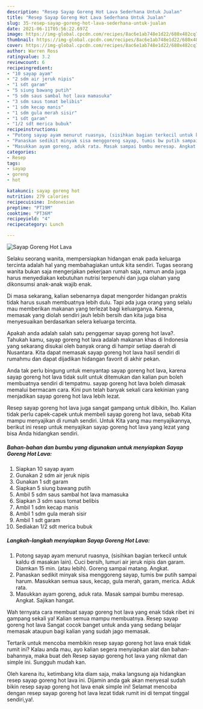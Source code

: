 ```yaml
---
description: "Resep Sayap Goreng Hot Lava Sederhana Untuk Jualan"
title: "Resep Sayap Goreng Hot Lava Sederhana Untuk Jualan"
slug: 35-resep-sayap-goreng-hot-lava-sederhana-untuk-jualan
date: 2021-06-11T05:56:22.697Z
image: https://img-global.cpcdn.com/recipes/8ac6e1ab748e1d22/680x482cq70/sayap-goreng-hot-lava-foto-resep-utama.jpg
thumbnail: https://img-global.cpcdn.com/recipes/8ac6e1ab748e1d22/680x482cq70/sayap-goreng-hot-lava-foto-resep-utama.jpg
cover: https://img-global.cpcdn.com/recipes/8ac6e1ab748e1d22/680x482cq70/sayap-goreng-hot-lava-foto-resep-utama.jpg
author: Warren Ross
ratingvalue: 3.2
reviewcount: 6
recipeingredient:
- "10 sayap ayam"
- "2 sdm air jeruk nipis"
- "1 sdt garam"
- "5 siung bawang putih"
- "5 sdm saus sambal hot lava mamasuka"
- "3 sdm saus tomat belibis"
- "1 sdm kecap manis"
- "1 sdm gula merah sisir"
- "1 sdt garam"
- "1/2 sdt merica bubuk"
recipeinstructions:
- "Potong sayap ayam menurut ruasnya, (sisihkan bagian terkecil untuk kaldu di masakan lain). Cuci bersih, lumuri air jeruk nipis dan garam. Diamkan 15 min. (atau lebih). Goreng sampai matang. Angkat."
- "Panaskan sedikit minyak sisa menggoreng sayap, tumis bw putih sampai harum. Masukkan semua saus, kecap, gula merah, garam, merica. Aduk rata."
- "Masukkan ayam goreng, aduk rata. Masak sampai bumbu meresap. Angkat. Sajikan hangat."
categories:
- Resep
tags:
- sayap
- goreng
- hot

katakunci: sayap goreng hot 
nutrition: 279 calories
recipecuisine: Indonesian
preptime: "PT19M"
cooktime: "PT36M"
recipeyield: "4"
recipecategory: Lunch

---
```



![Sayap Goreng Hot Lava](https://img-global.cpcdn.com/recipes/8ac6e1ab748e1d22/680x482cq70/sayap-goreng-hot-lava-foto-resep-utama.jpg)

Selaku seorang wanita, mempersiapkan hidangan enak pada keluarga tercinta adalah hal yang membahagiakan untuk kita sendiri. Tugas seorang  wanita bukan saja mengerjakan pekerjaan rumah saja, namun anda juga harus menyediakan kebutuhan nutrisi terpenuhi dan juga olahan yang dikonsumsi anak-anak wajib enak.

Di masa  sekarang, kalian sebenarnya dapat mengorder hidangan praktis tidak harus susah membuatnya lebih dulu. Tapi ada juga orang yang selalu mau memberikan makanan yang terlezat bagi keluarganya. Karena, memasak yang diolah sendiri jauh lebih bersih dan kita juga bisa menyesuaikan berdasarkan selera keluarga tercinta. 



Apakah anda adalah salah satu penggemar sayap goreng hot lava?. Tahukah kamu, sayap goreng hot lava adalah makanan khas di Indonesia yang sekarang disukai oleh banyak orang di hampir setiap daerah di Nusantara. Kita dapat memasak sayap goreng hot lava hasil sendiri di rumahmu dan dapat dijadikan hidangan favorit di akhir pekan.

Anda tak perlu bingung untuk menyantap sayap goreng hot lava, karena sayap goreng hot lava tidak sulit untuk ditemukan dan kalian pun boleh membuatnya sendiri di tempatmu. sayap goreng hot lava boleh dimasak memalui bermacam cara. Kini pun telah banyak sekali cara kekinian yang menjadikan sayap goreng hot lava lebih lezat.

Resep sayap goreng hot lava juga sangat gampang untuk dibikin, lho. Kalian tidak perlu capek-capek untuk membeli sayap goreng hot lava, sebab Kita mampu menyajikan di rumah sendiri. Untuk Kita yang mau menyajikannya, berikut ini resep untuk menyajikan sayap goreng hot lava yang lezat yang bisa Anda hidangkan sendiri.

<!--inarticleads1-->

##### Bahan-bahan dan bumbu yang digunakan untuk menyiapkan Sayap Goreng Hot Lava:

1. Siapkan 10 sayap ayam
1. Gunakan 2 sdm air jeruk nipis
1. Gunakan 1 sdt garam
1. Siapkan 5 siung bawang putih
1. Ambil 5 sdm saus sambal hot lava mamasuka
1. Siapkan 3 sdm saus tomat belibis
1. Ambil 1 sdm kecap manis
1. Ambil 1 sdm gula merah sisir
1. Ambil 1 sdt garam
1. Sediakan 1/2 sdt merica bubuk




<!--inarticleads2-->

##### Langkah-langkah menyiapkan Sayap Goreng Hot Lava:

1. Potong sayap ayam menurut ruasnya, (sisihkan bagian terkecil untuk kaldu di masakan lain). Cuci bersih, lumuri air jeruk nipis dan garam. Diamkan 15 min. (atau lebih). Goreng sampai matang. Angkat.
1. Panaskan sedikit minyak sisa menggoreng sayap, tumis bw putih sampai harum. Masukkan semua saus, kecap, gula merah, garam, merica. Aduk rata.
1. Masukkan ayam goreng, aduk rata. Masak sampai bumbu meresap. Angkat. Sajikan hangat.




Wah ternyata cara membuat sayap goreng hot lava yang enak tidak ribet ini gampang sekali ya! Kalian semua mampu membuatnya. Resep sayap goreng hot lava Sangat cocok banget untuk anda yang sedang belajar memasak ataupun bagi kalian yang sudah jago memasak.

Tertarik untuk mencoba membikin resep sayap goreng hot lava enak tidak rumit ini? Kalau anda mau, ayo kalian segera menyiapkan alat dan bahan-bahannya, maka buat deh Resep sayap goreng hot lava yang nikmat dan simple ini. Sungguh mudah kan. 

Oleh karena itu, ketimbang kita diam saja, maka langsung aja hidangkan resep sayap goreng hot lava ini. Dijamin anda gak akan menyesal sudah bikin resep sayap goreng hot lava enak simple ini! Selamat mencoba dengan resep sayap goreng hot lava lezat tidak rumit ini di tempat tinggal sendiri,ya!.

